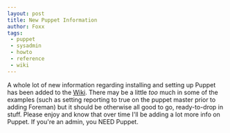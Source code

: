 ```yaml
---
layout: post
title: New Puppet Information
author: Foxx
tags:
 - puppet
 - sysadmin
 - howto
 - reference
 - wiki
---
```

A whole lot of new information regarding installing and setting up Puppet has been added to the [Wiki](http://wiki.churchoffoxx.net/index.php?title=Puppet).  There may be a little *too* much in some of the examples (such as setting reporting to true on the puppet master prior to adding Foreman) but it should be otherwise all good to go, ready-to-drop in stuff.  Please enjoy and know that over time I'll be adding a lot more info on Puppet.  If you're an admin, you NEED Puppet.
